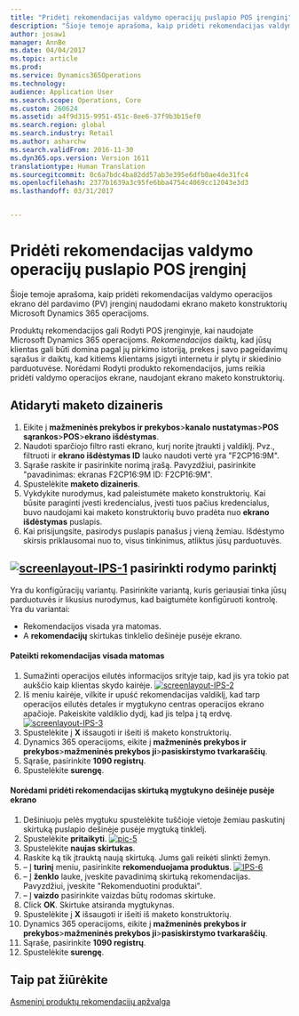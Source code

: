 ```yaml
---
title: "Pridėti rekomendacijas valdymo operacijų puslapio POS įrenginį"
description: "Šioje temoje aprašoma, kaip pridėti rekomendacijas valdymo operacijos ekrano dėl pardavimo (PV) įrenginį naudodami ekrano maketo konstruktorių Microsoft Dynamics 365 operacijoms."
author: josaw1
manager: AnnBe
ms.date: 04/04/2017
ms.topic: article
ms.prod: 
ms.service: Dynamics365Operations
ms.technology: 
audience: Application User
ms.search.scope: Operations, Core
ms.custom: 260624
ms.assetid: a4f9d315-9951-451c-8ee6-37f9b3b15ef0
ms.search.region: global
ms.search.industry: Retail
ms.author: asharchw
ms.search.validFrom: 2016-11-30
ms.dyn365.ops.version: Version 1611
translationtype: Human Translation
ms.sourcegitcommit: 0c6a7bdc4ba82dd57ab3e395e6dfb0ae4de31fc4
ms.openlocfilehash: 2377b1639a3c95fe6bba4754c4069cc12043e3d3
ms.lasthandoff: 03/31/2017


---
```


# <a name="add-a-recommendations-control-to-the-transaction-page-on-a-pos-device"></a>Pridėti rekomendacijas valdymo operacijų puslapio POS įrenginį

Šioje temoje aprašoma, kaip pridėti rekomendacijas valdymo operacijos ekrano dėl pardavimo (PV) įrenginį naudodami ekrano maketo konstruktorių Microsoft Dynamics 365 operacijoms.

Produktų rekomendacijos gali Rodyti POS įrenginyje, kai naudojate Microsoft Dynamics 365 operacijoms. *Rekomendacijos* daiktų, kad jūsų klientas gali būti domina pagal jų pirkimo istoriją, prekes į savo pageidavimų sąrašus ir daiktų, kad kitiems klientams įsigyti internetu ir plytų ir skiedinio parduotuvėse. Norėdami Rodyti produkto rekomendacijos, jums reikia pridėti valdymo operacijos ekrane, naudojant ekrano maketo konstruktorių.

## <a name="open-layout-designer"></a>Atidaryti maketo dizaineris
1.  Eikite į **mažmeninės prekybos ir prekybos**&gt;**kanalo nustatymas**&gt;**POS sąrankos**&gt;**POS**&gt;**ekrano išdėstymas**.
2.  Naudoti sparčiojo filtro rasti ekrano, kurį norite įtraukti į valdiklį. Pvz., filtruoti ir **ekrano išdėstymas ID** lauko naudoti vertė yra "F2CP16:9M".
3.  Sąraše raskite ir pasirinkite norimą įrašą. Pavyzdžiui, pasirinkite "pavadinimas: ekranas F2CP16:9M ID: F2CP16:9M".
4.  Spustelėkite **maketo dizaineris**.
5.  Vykdykite nurodymus, kad paleistumėte maketo konstruktorių. Kai būsite paraginti įvesti kredencialus, įvesti tuos pačius kredencialus, buvo naudojami kai maketo konstruktorių buvo pradėta nuo **ekrano išdėstymas** puslapis.
6.  Kai prisijungsite, pasirodys puslapis panašus į vieną žemiau. Išdėstymo skirsis priklausomai nuo to, visus tinkinimus, atliktus jūsų parduotuvės.

[![screenlayout-IPS-1](./media/screenlayout-pic-1.png)](./media/screenlayout-pic-1.png) pasirinkti rodymo parinktį
-----------------------

Yra du konfigūracijų variantų. Pasirinkite variantą, kuris geriausiai tinka jūsų parduotuvės ir likusius nurodymus, kad baigtumėte konfigūruoti kontrolę. Yra du variantai:
-   Rekomendacijos visada yra matomas.
-   A **rekomendacijų** skirtukas tinklelio dešinėje pusėje ekrano.

#### <a name="to-make-recommendations-always-visible"></a>Pateikti rekomendacijas visada matomas

1.  Sumažinti operacijos eilutės informacijos srityje taip, kad jis yra tokio pat aukščio kaip klientas skydo kairėje. [](./media/pic-2.png)[![screenlayout-IPS-2](./media/screenlayout-pic-2.png)](./media/screenlayout-pic-2.png)
2.  Iš meniu kairėje, vilkite ir upuść rekomendacijas valdiklį, kad tarp operacijos eilutės detales ir mygtukyno centras operacijos ekrano apačioje. Pakeiskite valdiklio dydį, kad jis telpa į tą erdvę. [](./media/pic-3.png)[![screenlayout-IPS-3](./media/screenlayout-pic-3.png)](./media/screenlayout-pic-3.png)
3.  Spustelėkite į **X** išsaugoti ir išeiti iš maketo konstruktorių.
4.  Dynamics 365 operacijoms, eikite į **mažmeninės prekybos ir prekybos**&gt;**mažmeninės prekybos ji**&gt;**pasiskirstymo tvarkaraščių**.
5.  Sąraše, pasirinkite **1090 registrų**.
6.  Spustelėkite **surengę**.

#### <a name="to-add-a-recommendations-tab-to-the-button-grid-on-the-right-side-of-the-screen"></a>Norėdami pridėti rekomendacijas skirtuką mygtukyno dešinėje pusėje ekrano

1.  Dešiniuoju pelės mygtuku spustelėkite tuščioje vietoje žemiau paskutinį skirtuką puslapio dešinėje pusėje mygtuką tinklelį.
2.  Spustelėkite **pritaikyti**. [![pic-5](./media/pic-5.png)](./media/pic-5.png)
3.  Spustelėkite **naujas skirtukas**.
4.  Raskite ką tik įtrauktą naują skirtuką. Jums gali reikėti slinkti žemyn.
5.  – Į **turinį** meniu, pasirinkite **rekomenduojama produktus**. [![IPS-6](./media/pic-6.png)](./media/pic-6.png)
6.  – Į **ženklo** lauke, įveskite pavadinimą skirtuką rekomendacijas. Pavyzdžiui, įveskite "Rekomenduotini produktai".
7.  – Į **vaizdo** pasirinkite vaizdas būtų rodomas skirtuke.
8.  Click **OK**. Skirtuke atsiranda mygtukynas.
9.  Spustelėkite į **X** išsaugoti ir išeiti iš maketo konstruktorių.
10. Dynamics 365 operacijoms, eikite į **mažmeninės prekybos ir prekybos**&gt;**mažmeninės prekybos ji**&gt;**pasiskirstymo tvarkaraščių**.
11. Sąraše, pasirinkite **1090 registrų**.
12. Spustelėkite **surengę**.


<a name="see-also"></a>Taip pat žiūrėkite
--------

[Asmeninį produktų rekomendacijų apžvalga](personalized-product-recommendations.md)



